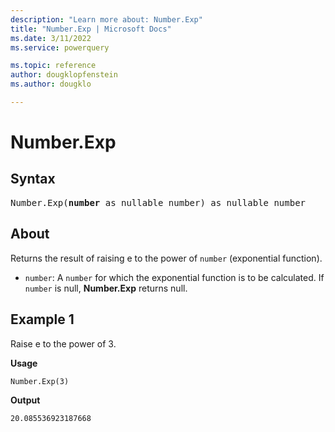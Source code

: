 ```yaml
---
description: "Learn more about: Number.Exp"
title: "Number.Exp | Microsoft Docs"
ms.date: 3/11/2022
ms.service: powerquery

ms.topic: reference
author: dougklopfenstein
ms.author: dougklo

---
```

# Number.Exp

## Syntax

<pre>
Number.Exp(<b>number</b> as nullable number) as nullable number
</pre>
  
## About

Returns the result of raising e to the power of `number` (exponential function).

* `number`: A `number` for which the exponential function is to be calculated. If `number` is null, **Number.Exp** returns null.

## Example 1

Raise e to the power of 3.

**Usage**

```powerquery-m
Number.Exp(3)
```

**Output**

`20.085536923187668`
